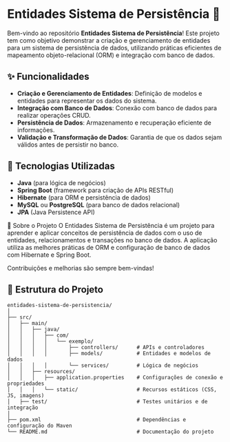 # Entidades Sistema de Persistência 💾

Bem-vindo ao repositório **Entidades Sistema de Persistência**! Este projeto tem como objetivo demonstrar a criação e gerenciamento de entidades para um sistema de persistência de dados, utilizando práticas eficientes de mapeamento objeto-relacional (ORM) e integração com banco de dados.

## ✨ Funcionalidades
- **Criação e Gerenciamento de Entidades**: Definição de modelos e entidades para representar os dados do sistema.
- **Integração com Banco de Dados**: Conexão com banco de dados para realizar operações CRUD.
- **Persistência de Dados**: Armazenamento e recuperação eficiente de informações.
- **Validação e Transformação de Dados**: Garantia de que os dados sejam válidos antes de persistir no banco.

## 🚀 Tecnologias Utilizadas
- **Java** (para lógica de negócios)
- **Spring Boot** (framework para criação de APIs RESTful)
- **Hibernate** (para ORM e persistência de dados)
- **MySQL** ou **PostgreSQL** (para banco de dados relacional)
- **JPA** (Java Persistence API)

🌟 Sobre o Projeto
O Entidades Sistema de Persistência é um projeto para aprender e aplicar conceitos de persistência de dados com o uso de entidades, relacionamentos e transações no banco de dados. A aplicação utiliza as melhores práticas de ORM e configuração de banco de dados com Hibernate e Spring Boot.

Contribuições e melhorias são sempre bem-vindas!

## 📂 Estrutura do Projeto
```plaintext
entidades-sistema-de-persistencia/
│
├── src/
│   ├── main/
│   │   ├── java/
│   │   │   ├── com/
│   │   │   │   └── exemplo/
│   │   │   │       ├── controllers/      # APIs e controladores
│   │   │   │       ├── models/           # Entidades e modelos de dados
│   │   │   │       └── services/         # Lógica de negócios
│   │   ├── resources/
│   │   │   ├── application.properties    # Configurações de conexão e propriedades
│   │   │   └── static/                   # Recursos estáticos (CSS, JS, imagens)
│   ├── test/                             # Testes unitários e de integração
│
├── pom.xml                               # Dependências e configuração do Maven
└── README.md                             # Documentação do projeto
